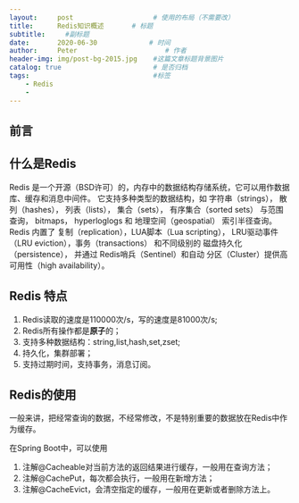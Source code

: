 ```yaml
---
layout:     post                    # 使用的布局（不需要改）
title:      Redis知识概述       # 标题 
subtitle:     #副标题
date:       2020-06-30             # 时间
author:     Peter                      # 作者
header-img: img/post-bg-2015.jpg    #这篇文章标题背景图片
catalog: true                       # 是否归档
tags:                               #标签
    - Redis
    - 
---
```


## 前言

## 什么是Redis

Redis 是一个开源（BSD许可）的，内存中的数据结构存储系统，它可以用作数据库、缓存和消息中间件。 它支持多种类型的数据结构，如 字符串（strings）， 散列（hashes）， 列表（lists）， 集合（sets）， 有序集合（sorted sets） 与范围查询， bitmaps， hyperloglogs 和 地理空间（geospatial） 索引半径查询。 Redis 内置了 复制（replication），LUA脚本（Lua scripting）， LRU驱动事件（LRU eviction），事务（transactions） 和不同级别的 磁盘持久化（persistence）， 并通过 Redis哨兵（Sentinel）和自动 分区（Cluster）提供高可用性（high availability）。  

## Redis 特点

1. Redis读取的速度是110000次/s，写的速度是81000次/s;
2. Redis所有操作都是**原子**的；
3. 支持多种数据结构：string,list,hash,set,zset;
4. 持久化，集群部署；
5. 支持过期时间，支持事务，消息订阅。  

## Redis的使用

一般来讲，把经常查询的数据，不经常修改，不是特别重要的数据放在Redis中作为缓存。  

在Spring Boot中，可以使用
1. 注解@Cacheable对当前方法的返回结果进行缓存，一般用在查询方法；  
2. 注解@CachePut，每次都会执行，一般用在新增方法；
3. 注解@CacheEvict，会清空指定的缓存，一般用在更新或者删除方法上。  


